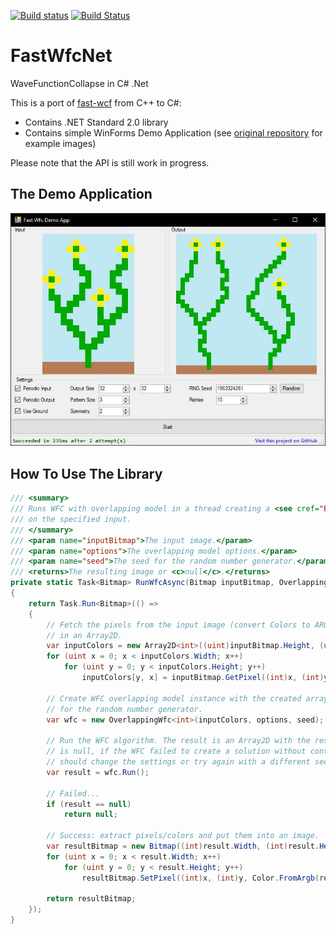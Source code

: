 [![Build status](https://ci.appveyor.com/api/projects/status/s99yd6ifgb4j8h11/branch/master?svg=true)](https://ci.appveyor.com/project/ShyRed/fastwfcnet/branch/master)
[![Build Status](https://travis-ci.com/ShyRed/fastwfcnet.svg?branch=master)](https://travis-ci.com/ShyRed/fastwfcnet)

# FastWfcNet
WaveFunctionCollapse in C# .Net

This is a port of [fast-wcf](https://github.com/math-fehr/fast-wfc) from C++ to C#:

- Contains .NET Standard 2.0 library
- Contains simple WinForms Demo Application (see [original repository](https://github.com/mxgmn/WaveFunctionCollapse/tree/master) for example images)

Please note that the API is still work in progress.

## The Demo Application
![Screenshot of Demo Application](https://github.com/ShyRed/fastwfcnet/blob/master/screenshot.jpg)

## How To Use The Library
```C#
/// <summary>
/// Runs WFC with overlapping model in a thread creating a <see cref="Bitmap"/> that is based
/// on the specified input.
/// </summary>
/// <param name="inputBitmap">The input image.</param>
/// <param name="options">The overlapping model options.</param>
/// <param name="seed">The seed for the random number generator.</param>
/// <returns>The resulting image or <c>null</c>.</returns>
private static Task<Bitmap> RunWfcAsync(Bitmap inputBitmap, OverlappingWfcOptions options, int seed)
{
    return Task.Run<Bitmap>(() =>
    {
        // Fetch the pixels from the input image (convert Colors to ARGB for speed) and store them
        // in an Array2D.
        var inputColors = new Array2D<int>((uint)inputBitmap.Height, (uint)inputBitmap.Width);
        for (uint x = 0; x < inputColors.Width; x++)
            for (uint y = 0; y < inputColors.Height; y++)
                inputColors[y, x] = inputBitmap.GetPixel((int)x, (int)y).ToArgb();

        // Create WFC overlapping model instance with the created array, the options and the seed
        // for the random number generator.
        var wfc = new OverlappingWfc<int>(inputColors, options, seed);

        // Run the WFC algorithm. The result is an Array2D with the result pixels/colors. Return value
        // is null, if the WFC failed to create a solution without contradictions. In this case one
        // should change the settings or try again with a different seed for the random number generator.
        var result = wfc.Run();

        // Failed...
        if (result == null)
            return null;

        // Success: extract pixels/colors and put them into an image.
        var resultBitmap = new Bitmap((int)result.Width, (int)result.Height);
        for (uint x = 0; x < result.Width; x++)
            for (uint y = 0; y < result.Height; y++)
                resultBitmap.SetPixel((int)x, (int)y, Color.FromArgb(result[y, x]));

        return resultBitmap;
    });
}
```